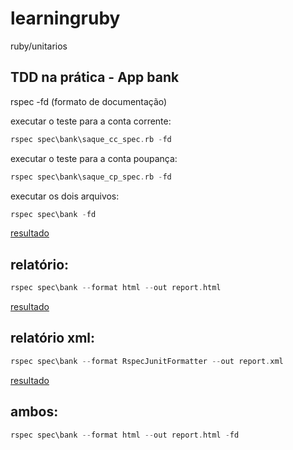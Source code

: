 # learningruby

ruby/unitarios 

## TDD na prática - App bank

rspec -fd (formato de documentação)

executar o teste para a conta corrente:

```go
rspec spec\bank\saque_cc_spec.rb -fd
```

executar o teste para a conta poupança:

```go
rspec spec\bank\saque_cp_spec.rb -fd
```

executar os dois arquivos:

```go
rspec spec\bank -fd
```

[resultado](https://correamth.github.io/learningruby/unitarios/saque_spec%20saida.png)

## relatório:

```go
rspec spec\bank --format html --out report.html
```

[resultado](https://correamth.github.io/learningruby/unitarios/report.html)

## relatório xml:

```go
rspec spec\bank --format RspecJunitFormatter --out report.xml
```

[resultado](https://correamth.github.io/learningruby/unitarios/report.xml)

## ambos:

```go
rspec spec\bank --format html --out report.html -fd
```
